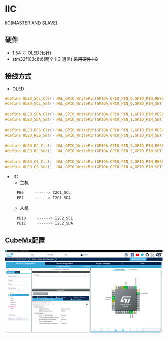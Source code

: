 # IIC

IIC(MASTER AND SLAVE)

## 硬件

- 1.54 寸 OLED(七针)
- stm32f103c8t6(两个 IIC 通信)
  ~~采用硬件 IIC~~

## 接线方式

- OLED

```C
#define OLED_SCL_Clr() HAL_GPIO_WritePin(GPIOA,GPIO_PIN_0,GPIO_PIN_RESET)//SCL
#define OLED_SCL_Set() HAL_GPIO_WritePin(GPIOA,GPIO_PIN_0,GPIO_PIN_SET)

#define OLED_SDA_Clr() HAL_GPIO_WritePin(GPIOA,GPIO_PIN_1,GPIO_PIN_RESET)//SDA
#define OLED_SDA_Set() HAL_GPIO_WritePin(GPIOA,GPIO_PIN_1,GPIO_PIN_SET)

#define OLED_RES_Clr() HAL_GPIO_WritePin(GPIOA,GPIO_PIN_2,GPIO_PIN_RESET)//RES
#define OLED_RES_Set() HAL_GPIO_WritePin(GPIOA,GPIO_PIN_2,GPIO_PIN_SET)

#define OLED_DC_Clr()  HAL_GPIO_WritePin(GPIOA,GPIO_PIN_3,GPIO_PIN_RESET)//DC
#define OLED_DC_Set()  HAL_GPIO_WritePin(GPIOA,GPIO_PIN_3,GPIO_PIN_SET)

#define OLED_CS_Clr()  HAL_GPIO_WritePin(GPIOA,GPIO_PIN_4,GPIO_PIN_RESET)//CS
#define OLED_CS_Set()  HAL_GPIO_WritePin(GPIOA,GPIO_PIN_4,GPIO_PIN_SET)

```

- IIC
  - 主机
  ```C
    PB6     ------> I2C1_SCL
    PB7     ------> I2C1_SDA
  ```
  - 从机
  ```C
    PB10     ------> I2C2_SCL
    PB11     ------> I2C2_SDA
  ```
## CubeMx配置
![Alt text](image.png)
